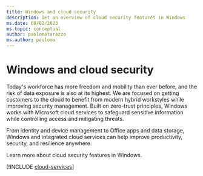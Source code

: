 ```yaml
---
title: Windows and cloud security
description: Get an overview of cloud security features in Windows
ms.date: 08/02/2023
ms.topic: conceptual
author: paolomatarazzo
ms.author: paoloma
---
```


# Windows and cloud security

Today's workforce has more freedom and mobility than ever before, and the risk of data exposure is also at its highest. We are focused on getting customers to the cloud to benefit from modern hybrid workstyles while improving security management. Built on zero-trust principles, Windows works with Microsoft cloud services to safeguard sensitive information while controlling access and mitigating threats.

From identity and device management to Office apps and data storage, Windows and integrated cloud services can help improve productivity, security, and resilience anywhere.

Learn more about cloud security features in Windows.

[!INCLUDE [cloud-services](../includes/sections/cloud-services.md)]
